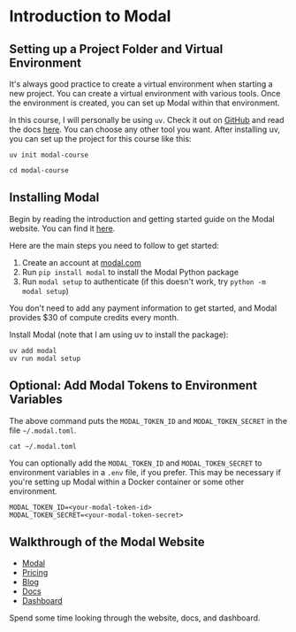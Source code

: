 # Introduction to Modal

## Setting up a Project Folder and Virtual Environment

It's always good practice to create a virtual environment when starting a new project.
You can create a virtual environment with various tools.
Once the environment is created, you can set up Modal within that environment.

In this course, I will personally be using `uv`.
Check it out on [GitHub](https://github.com/astral-sh/uv) and read the docs [here](https://docs.astral.sh/uv/getting-started/installation/). You can choose any other tool you want.
After installing uv, you can set up the project for this course like this:

```
uv init modal-course
``` 

```
cd modal-course
```

## Installing Modal

Begin by reading the introduction and getting started guide on the Modal website.
You can find it [here](https://modal.com/docs/guide).

Here are the main steps you need to follow to get started:

1. Create an account at [modal.com](https://modal.com/)
2. Run `pip install modal` to install the Modal Python package
3. Run `modal setup` to authenticate (if this doesn't work, try `python -m modal setup`)

You don't need to add any payment information to get started,
and Modal provides $30 of compute credits every month.

Install Modal (note that I am using uv to install the package):

```
uv add modal
uv run modal setup
```

## Optional: Add Modal Tokens to Environment Variables

The above command puts the `MODAL_TOKEN_ID` and `MODAL_TOKEN_SECRET`
in the file `~/.modal.toml`. 

```
cat ~/.modal.toml
```

You can optionally add the `MODAL_TOKEN_ID` and `MODAL_TOKEN_SECRET`
to environment variables in a `.env` file, if you prefer.
This may be necessary if you're setting up Modal within a Docker container
or some other environment.

```
MODAL_TOKEN_ID=<your-modal-token-id>
MODAL_TOKEN_SECRET=<your-modal-token-secret>
```

## Walkthrough of the Modal Website

- [Modal](https://modal.com/)
- [Pricing](https://modal.com/pricing)
- [Blog](https://modal.com/blog)
- [Docs](https://modal.com/docs)
- [Dashboard](https://modal.com/apps/drchrislevy/main)

Spend some time looking through the website, docs, and dashboard.